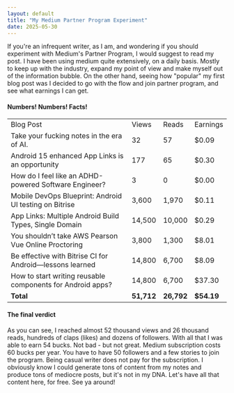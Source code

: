 ```yaml
---
layout: default
title: "My Medium Partner Program Experiment"
date: 2025-05-30
---
```


If you're an infrequent writer, as I am, and wondering if you should experiment with Medium's Partner Program, I would suggest to read my post. I have been using medium quite extensively, on a daily basis. Mostly to keep up with the industry, expand my point of view and make myself out of the information bubble. On the other hand, seeing how "popular" my first blog post was I decided to go with the flow 
and join partner program, and see what earnings I can get. 

#### Numbers! Numbers! Facts! 

<table class="medium-analytics-table">
  <tr>
    <td>Blog Post</td>
    <td>Views</td>
    <td>Reads</td>
    <td>Earnings</td>
  </tr>
  <tr>
    <td>Take your fucking notes in the era of AI.</td>
    <td>32</td>
    <td>57</td>
    <td>$0.09</td>
  </tr>
  <tr>
    <td>Android 15 enhanced App Links is an opportunity</td>
    <td>177</td>
    <td>65</td>
    <td>$0.30</td>
  </tr>
  <tr>
    <td>How do I feel like an ADHD-powered Software Engineer?</td>
    <td>3</td>
    <td>0</td>
    <td>$0.00</td>
  </tr>
  <tr>
    <td>Mobile DevOps Blueprint: Android UI testing on Bitrise</td>
    <td>3,600</td>
    <td>1,970</td>
    <td>$0.11</td>
  </tr>
  <tr>
    <td>App Links: Multiple Android Build Types, Single Domain</td>
    <td>14,500</td>
    <td>10,000</td>
    <td>$0.29</td>
  </tr>
  <tr>
    <td>You shouldn’t take AWS Pearson Vue Online Proctoring</td>
    <td>3,800</td>
    <td>1,300</td>
    <td>$8.01</td>
  </tr>
  <tr>
    <td>Be effective with Bitrise CI for Android—lessons learned</td>
    <td>14,800</td>
    <td>6,700</td>
    <td>$8.09</td>
  </tr>
  <tr>
    <td>How to start writing reusable components for Android apps?</td>
    <td>14,800</td>
    <td>6,700</td>
    <td>$37.30</td>
  </tr>
  <tr>
    <td><strong>Total</strong></td>
    <td><strong>51,712</strong></td>
    <td><strong>26,792</strong></td>
    <td><strong>$54.19</strong></td>
  </tr>
</table>

#### The final verdict
As you can see, I reached almost 52 thousand views and 26 thousand reads, hundreds of claps (likes) and dozens of followers. With all that I was able to earn 54 bucks. 
Not bad - but not great. Medium subscription costs 60 bucks per year. You have to have 50 followers and a few stories to join the program. 
Being casual writer does not pay for the subscription. I obviously know 
I could generate tons of content from my notes and produce tons of mediocre posts, 
but it's not in my DNA. Let's have all that content here, for free. See ya around! 

